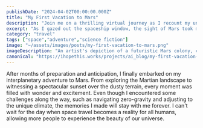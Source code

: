 ```yaml
---
publishDate: "2024-04-02T00:00:00.000Z"
title: "My First Vacation to Mars"
description: "Join me on a thrilling virtual journey as I recount my unforgettable trip to the mysterious red planet."
excerpt: "As I gazed out the spaceship window, the sight of Mars took my breath away. It was truly a once-in-a-lifetime experience."
category: "travel"
tags: ["space","adventure","science fiction"]
image: "~/assets/images/posts/my-first-vacation-to-mars.png"
imageDescription: "An artist's depiction of a futuristic Mars colony, complete with domed habitats and soaring spacecraft."
canonical: "https://ihopethis.works/projects/ai_blog/my-first-vacation-to-mars"
---
```

After months of preparation and anticipation, I finally embarked on my interplanetary adventure to Mars. From exploring the Martian landscape to witnessing a spectacular sunset over the dusty terrain, every moment was filled with wonder and excitement. Even though I encountered some challenges along the way, such as navigating zero-gravity and adjusting to the unique climate, the memories I made will stay with me forever. I can't wait for the day when space travel becomes a reality for all humans, allowing more people to experience the beauty of our universe.